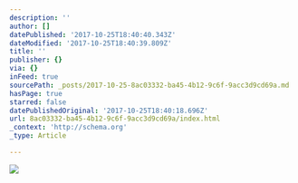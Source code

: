```yaml
---
description: ''
author: []
datePublished: '2017-10-25T18:40:40.343Z'
dateModified: '2017-10-25T18:40:39.809Z'
title: ''
publisher: {}
via: {}
inFeed: true
sourcePath: _posts/2017-10-25-8ac03332-ba45-4b12-9c6f-9acc3d9cd69a.md
hasPage: true
starred: false
datePublishedOriginal: '2017-10-25T18:40:18.696Z'
url: 8ac03332-ba45-4b12-9c6f-9acc3d9cd69a/index.html
_context: 'http://schema.org'
_type: Article

---
```

![](https://the-grid-user-content.s3-us-west-2.amazonaws.com/1618212c-8d7c-4b53-bd48-b455bb313824.jpg)